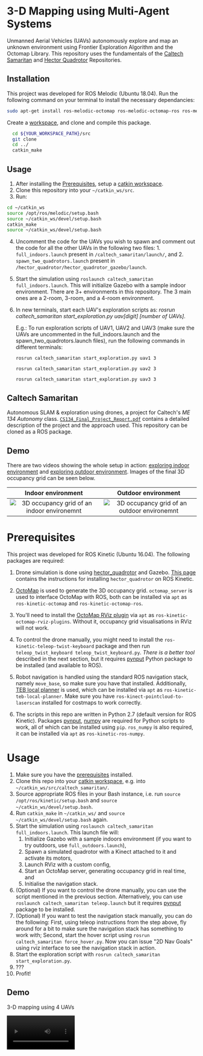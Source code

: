 # 3-D Mapping using Multi-Agent Systems

Unmanned Aerial Vehicles (UAVs) autonomously explore and map an unknown environment using Frontier Exploration Algorithm and the Octomap Library. This repository uses the fundamentals of the [Caltech Samaritan](https://github.com/TimboKZ/caltech_samaritan/blob/master/README.md) and [Hector Quadrotor](https://github.com/tu-darmstadt-ros-pkg/hector_quadrotor) Repositories.


## Installation

This project was developed for ROS Melodic (Ubuntu 18.04). 
Run the following command on your terminal to install the necessary dependancies:

```bash
sudo apt-get install ros-melodic-octomap ros-melodic-octomap-ros ros-melodic-octomap-rviz-plugins ros-melodic-navigation ros-melodic-teb-local-planner ros-melodic-ros-numpy ros-melodic-ros-control ros-melodic-gazebo-ros-control ros-melodic-unique-identifier ros-melodic-geographic-info ros-melodic-laser-geometry ros-melodic-tf-conversions ros-melodic-tf2-geometry-msgs ros-melodic-joy
```

Create a [workspace](http://wiki.ros.org/catkin/Tutorials/create_a_workspace), and clone and compile this package.
```bash
  cd ${YOUR_WORKSPACE_PATH}/src
  git clone 
  cd ../ 
  catkin_make
```

## Usage

1. After installing the [Prerequisites](##Prerequisites), setup a [catkin workspace](http://wiki.ros.org/catkin/Tutorials/create_a_workspace).
2. Clone this repository into your `~/catkin_ws/src`.
3. Run:
```bash
cd ~/catkin_ws
source /opt/ros/melodic/setup.bash
source ~/catkin_ws/devel/setup.bash
catkin_make
source ~/catkin_ws/devel/setup.bash
```
4. Uncomment the code for the UAVs you wish to spawn and comment out the code for all the other UAVs in the following two files: 1. `full_indoors.launch` present in `/caltech_samaritan/launch/`, and 2. `spawn_two_quadrotors.launch` present in `/hector_quadrotor/hector_quadrotor_gazebo/launch`.
5. Start the simulation using `roslaunch caltech_samaritan full_indoors.launch`. This will initialize Gazebo with a sample indoor environment. There are 3+ environments in this repository. The 3 main ones are a 2-room, 3-room, and a 4-room environment. 

6. In new terminals, start each UAV's exploration scripts as: _rosrun caltech\_samaritan start\_exploration.py uav[digit] [number of UAVs]_.

   E.g.: To run exploration scripts of UAV1, UAV2 and UAV3 (make sure the UAVs are uncommented in the full\_indoors.launch and the spawn\_two\_quadrotors.launch files), run the following commands in different terminals:
   
   `rosrun caltech_samaritan start_exploration.py uav1 3`

   `rosrun caltech_samaritan start_exploration.py uav2 3`

   `rosrun caltech_samaritan start_exploration.py uav3 3`




## Caltech Samaritan

Autonomous SLAM & exploration using drones, a project for Caltech's *ME 134
Autonomy* class.
[`CS134_Final_Project_Report.pdf`](./CS134_Final_Project_Report.pdf) contains a
detailed description of the project and the approach used. This repository can
be cloned as a ROS package.

## Demo

There are two videos showing the whole setup in action: [exploring indoor
environment](https://www.youtube.com/watch?v=5fQLEVJwjwE) and [exploring
outdoor environment](https://www.youtube.com/watch?v=hfpO-X9Q2aM).  Images of
the final 3D occupancy grid can be seen below.

Indoor environment             |  Outdoor environment
:-------------------------:|:-------------------------:
![3D occupancy grid of an indoor environemnt](./demo/indoor_eig.jpg)  |  ![3D occupancy grid of an outdoor environemnt](./demo/outdoor_eig.jpg)

# Prerequisites

This project was developed for ROS Kinetic (Ubuntu 16.04). The following
packages are required:

1. Drone simulation is done using
   [hector\_quadrotor](http://wiki.ros.org/hector_quadrotor) and Gazebo. [This
   page](https://answers.ros.org/question/244776/is-it-possible-to-run-the-hector_quadrotor-demos-in-kinetic/)
   contains the instructions for installing `hector_quadrotor` on ROS Kinetic.

2. [OctoMap](http://wiki.ros.org/octomap) is used to generate the 3D occupancy
   grid. `octomap_server` is used to interface OctoMap with ROS, both can be
   installed via `apt` as `ros-kinetic-octomap` and `ros-kinetic-octomap-ros`.

3. You'll need to install the [OctoMap RViz
   plugin](https://github.com/OctoMap/octomap_rviz_plugins) via `apt` as
   `ros-kinetic-octomap-rviz-plugins`. Without it, occupancy grid
   visualisations in RViz will not work.

3. To control the drone manually, you might need to install the
   `ros-kinetic-teleop-twist-keyboard` package and then run
   `teleop_twist_keyboard teleop_twist_keyboard.py`. *There is a better tool* described in the next section, but it
   requires [pynput](https://pypi.org/project/pynput/) Python package to be installed (and available to ROS).
   
4. Robot navigation is handled using the standard ROS navigation stack, namely `move_base`, so make sure you have that
   installed. Additionally, [TEB local planner](http://wiki.ros.org/teb_local_planner) is used, which can be installed
   via `apt` as `ros-kinetic-teb-local-planner`. Make sure you have `ros-kinect-pointcloud-to-laserscan` installed for
   costmaps to work correctly.
   
5. The scripts in this repo are written in Python 2.7 (default version for ROS
   Kinetic). Packages [pynput](https://pypi.org/project/pynput/), [numpy](http://www.numpy.org/) are required for Python
   scripts to work, all of which can be installed using `pip`. `ros_numpy` is also required, it can be installed via
   `apt` as `ros-kinetic-ros-numpy`.

# Usage

1. Make sure you have the [prerequisites](#prerequisites) installed.
2. Clone this repo into your [catkin
   workspace](http://wiki.ros.org/catkin/Tutorials/create_a_workspace), e.g.
   into `~/catkin_ws/src/caltech_samaritan/`.
3. Source appropriate ROS files in your Bash instance, i.e. run `source
   /opt/ros/kinetic/setup.bash` and `source ~/catkin_ws/devel/setup.bash`.
4. Run `catkin_make` in `~/catkin_ws/` and `source
   ~/catkin_ws/devel/setup.bash` again.
5. Start the simulation using `roslaunch caltech_samaritan full_indoors.launch`. This launch file will:
   1. Initialize Gazebo with a sample indoors environment (if you want to try outdoors, use `full_outdoors.launch`),
   2. Spawn a simulated quadrotor with a Kinect attached to it and activate its
      motors,
   3. Launch RViz with a custom config,
   4. Start an OctoMap server, generating occupancy grid in real time, and
   5. Initialise the navigation stack.
6. (Optional) If you want to control the drone manually, you can use the script mentioned in the previous section.
   Alternatively, you can use `roslaunch caltech_samaritan teleop.launch` but it requires [pynput](https://pypi.org/project/pynput/)
   package to be installed.
7. (Optional) If you want to test the navigation stack manually, you can do the following: First, using teleop
   instructions from the step above, fly around for a bit to make sure the navigation stack has something to work with;
   Second, start the hover script using `rosrun caltech_samaritan force_hover.py`. Now you can issue "2D Nav Goals"
   using rviz interface to see the navigation stack in action.
8. Start the exploration script with `rosrun caltech_samaritan start_exploration.py`.
9. ???
10. Profit!



## Demo
3-D mapping using 4 UAVs

<video src='https://user-images.githubusercontent.com/43675847/180644628-e7be5256-4254-4283-82dd-4a96f02d983d.mp4' width=180 />


 
